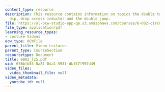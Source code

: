 ```yaml
---
content_type: resource
description: This resource contains information on topics the double take, the double
  dip, drop across inductor and the double jump.
file: https://ol-ocw-studio-app-qa.s3.amazonaws.com/courses/6-002-circuits-and-electronics-spring-2007/656bfb530a818da1593fdbf57f997d49_6002_l25.pdf
file_type: application/pdf
learning_resource_types:
- Lecture Videos
ocw_type: OCWFile
parent_title: Video Lectures
parent_type: CourseSection
resourcetype: Document
title: 6002_l25.pdf
uid: 656bfb53-0a81-8da1-593f-dbf57f997d49
video_files:
  video_thumbnail_file: null
video_metadata:
  youtube_id: null
---
```

